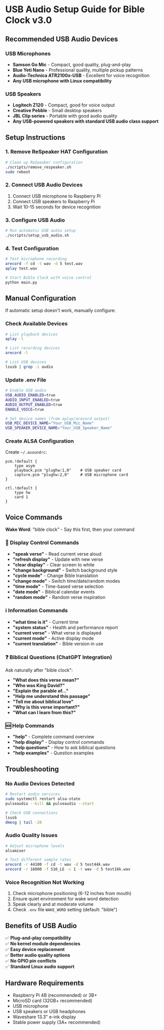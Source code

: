 # USB Audio Setup Guide for Bible Clock v3.0

## Recommended USB Audio Devices

### USB Microphones
- **Samson Go Mic** - Compact, good quality, plug-and-play
- **Blue Yeti Nano** - Professional quality, multiple pickup patterns  
- **Audio-Technica ATR2100x-USB** - Excellent for voice recognition
- **Any USB microphone with Linux compatibility**

### USB Speakers
- **Logitech Z120** - Compact, good for voice output
- **Creative Pebble** - Small desktop speakers
- **JBL Clip series** - Portable with good audio quality
- **Any USB-powered speakers with standard USB audio class support**

## Setup Instructions

### 1. Remove ReSpeaker HAT Configuration
```bash
# Clean up ReSpeaker configuration
./scripts/remove_respeaker.sh
sudo reboot
```

### 2. Connect USB Audio Devices
1. Connect USB microphone to Raspberry Pi
2. Connect USB speakers to Raspberry Pi
3. Wait 10-15 seconds for device recognition

### 3. Configure USB Audio
```bash
# Run automatic USB audio setup
./scripts/setup_usb_audio.sh
```

### 4. Test Configuration
```bash
# Test microphone recording
arecord -f cd -t wav -d 5 test.wav
aplay test.wav

# Start Bible Clock with voice control
python main.py
```

## Manual Configuration

If automatic setup doesn't work, manually configure:

### Check Available Devices
```bash
# List playback devices
aplay -l

# List recording devices  
arecord -l

# List USB devices
lsusb | grep -i audio
```

### Update .env File
```bash
# Enable USB audio
USB_AUDIO_ENABLED=true
AUDIO_INPUT_ENABLED=true
AUDIO_OUTPUT_ENABLED=true
ENABLE_VOICE=true

# Set device names (from aplay/arecord output)
USB_MIC_DEVICE_NAME="Your_USB_Mic_Name"
USB_SPEAKER_DEVICE_NAME="Your_USB_Speaker_Name"
```

### Create ALSA Configuration
Create `~/.asoundrc`:
```
pcm.!default {
    type asym
    playback.pcm "plughw:1,0"    # USB speaker card
    capture.pcm "plughw:2,0"     # USB microphone card
}

ctl.!default {
    type hw
    card 1
}
```

## Voice Commands

**Wake Word**: "bible clock" - Say this first, then your command

### 📖 Display Control Commands
- **"speak verse"** - Read current verse aloud
- **"refresh display"** - Update with new verse
- **"clear display"** - Clear screen to white  
- **"change background"** - Switch background style
- **"cycle mode"** - Change Bible translation
- **"change mode"** - Switch time/date/random modes
- **"time mode"** - Time-based verse selection
- **"date mode"** - Biblical calendar events
- **"random mode"** - Random verse inspiration

### ℹ️ Information Commands
- **"what time is it"** - Current time
- **"system status"** - Health and performance report
- **"current verse"** - What verse is displayed
- **"current mode"** - Active display mode
- **"current translation"** - Bible version in use

### ❓ Biblical Questions (ChatGPT Integration)
Ask naturally after "bible clock":
- **"What does this verse mean?"**
- **"Who was King David?"** 
- **"Explain the parable of..."**
- **"Help me understand this passage"**
- **"Tell me about biblical love"**
- **"Why is this verse important?"**
- **"What can I learn from this?"**

### 🆘 Help Commands
- **"help"** - Complete command overview
- **"help display"** - Display control commands
- **"help questions"** - How to ask biblical questions
- **"help examples"** - Question examples

## Troubleshooting

### No Audio Devices Detected
```bash
# Restart audio services
sudo systemctl restart alsa-state
pulseaudio --kill && pulseaudio --start

# Check USB connections
lsusb
dmesg | tail -20
```

### Audio Quality Issues
```bash
# Adjust microphone levels
alsamixer

# Test different sample rates
arecord -r 44100 -f cd -t wav -d 5 test44k.wav
arecord -r 16000 -f S16_LE -c 1 -t wav -d 5 test16k.wav
```

### Voice Recognition Not Working
1. Check microphone positioning (6-12 inches from mouth)
2. Ensure quiet environment for wake word detection
3. Speak clearly and at moderate volume
4. Check `.env` file `WAKE_WORD` setting (default: "bible")

## Benefits of USB Audio

✅ **Plug-and-play compatibility**  
✅ **No kernel module dependencies**  
✅ **Easy device replacement**  
✅ **Better audio quality options**  
✅ **No GPIO pin conflicts**  
✅ **Standard Linux audio support**  

## Hardware Requirements

- Raspberry Pi 4B (recommended) or 3B+
- MicroSD card (32GB+ recommended)
- USB microphone
- USB speakers or USB headphones
- Waveshare 13.3" e-ink display
- Stable power supply (3A+ recommended)